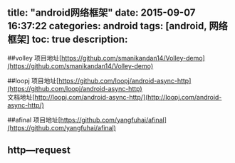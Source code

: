 title: "android网络框架"
date: 2015-09-07 16:37:22
categories: android
tags: [android, 网络框架]
toc: true
description:
---

##volley
项目地址[https://github.com/smanikandan14/Volley-demo](https://github.com/smanikandan14/Volley-demo)

##loopj
项目地址[https://github.com/loopj/android-async-http](https://github.com/loopj/android-async-http)    
文档地址[http://loopj.com/android-async-http/](http://loopj.com/android-async-http/)

##afinal
项目地址[https://github.com/yangfuhai/afinal](https://github.com/yangfuhai/afinal)

## http—request


